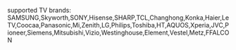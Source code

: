 supported TV brands: SAMSUNG,Skyworth,SONY,Hisense,SHARP,TCL,Changhong,Konka,Haier,LeTV,Coocaa,Panasonic,Mi,Zenith,LG,Philips,Toshiba,HT,AQUOS,Xperia,JVC,Pioneer,Siemens,Mitsubishi,Vizio,Westinghouse,Element,Vestel,Metz,FFALCON
